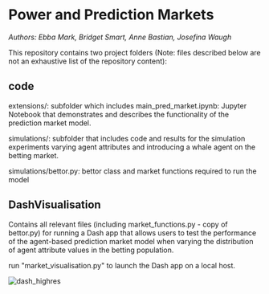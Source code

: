 # Power and Prediction Markets

*Authors: Ebba Mark, Bridget Smart, Anne Bastian, Josefina Waugh*


This repository contains two project folders (Note: files described below are not an exhaustive list of the repository content):

## code
extensions/: subfolder which includes main_pred_market.ipynb: Jupyter Notebook that demonstrates and describes the functionality of the prediction market model.

simulations/: subfolder that includes code and results for the simulation experiments varying agent attributes and introducing a whale agent on the betting market. 

simulations/bettor.py: bettor class and market functions required to run the model

## DashVisualisation
Contains all relevant files (including market_functions.py - copy of bettor.py) for running a Dash app that allows users to test the performance of the agent-based prediction market model when varying the distribution of agent attribute values in the betting population. 

run "market_visualisation.py" to launch the Dash app on a local host. 

<img alt="dash_highres" src="https://github.com/user-attachments/assets/00b511cd-fb9f-4084-9c50-bc75040dbc3c" />
